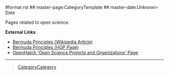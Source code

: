 \#format rst \#\# master-page:CategoryTemplate \#\# master-date:Unknown-Date

Pages related to open science.

**External Links**

-   [Bermuda Principles (Wikipedia Article)](https://en.wikipedia.org/wiki/Bermuda_Principles)
-   [Bermuda Principles (HGP Page)](http://web.ornl.gov/sci/techresources/Human_Genome/research/bermuda.shtml)
-   [OpenHatch 'Open Science Projects and Organizations' Page](https://openhatch.org/wiki/Open_Science_Projects_and_Organizations)

* * * * *

> [CategoryCategory](../CategoryCategory)
